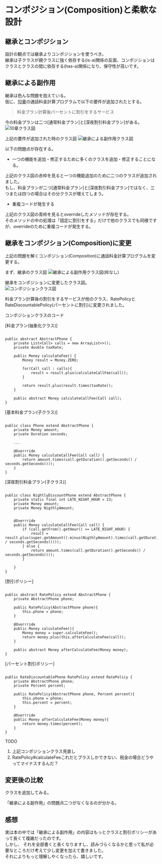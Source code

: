 # コンポジション(Composition)と柔軟な設計

## 継承とコンポジション

設計の観点では継承よりコンポジションを使うべき。  
継承は子クラスが親クラスに強く依存する(is-a)関係の反面、コンポジションはクラスとクラスの間に依存する(has-a)関係になり、保守性が高いです。

## 継承による副作用

継承は色んな問題を抱えている。  
仮に、[10章](https://github.com/bittap/study/tree/main/src/main/java/com/my/study/object/chapter10)の通話料金計算プログラムで以下の要件が追加されたとする。

> 料金プラン計算後パーセントに割引をするサービス

今の料金プランは二つ[通常料金プラン]と[深夜割引料金プラン]がある。  
![10章クラス図](10章クラス図.PNG)

上記の要件が追加された時のクラス図
![継承による副作用クラス図](継承による副作用クラス図.PNG)

以下の問題点が存在する。
+ 一つの機能を追加・修正するために多くのクラスを追加・修正することになる。  

上記のクラス図の赤枠を見ると一つの機能追加のために二つのクラスが追加されました。  
もし、料金プランが二つ[通常料金プラン]と[深夜割引料金プラン]ではなく、三つまたは四つの場合はその分クラスが増えてしまう。

+ 重複コードが発生する

上記のクラス図の青枠を見るとoverrideしたメソッドが存在する。  
そのメソッドの中の処理は「固定に割引をする」だけで他のクラスでも同様ですが、overrideのために重複コードが発生する。

## 継承をコンポジション(Composition)に変更

上記の問題を解くコンポジション(Composition)に通話料金計算プログラムを変更する。  

まず、継承のクラス図
![継承による副作用クラス図(枠なし)](継承による副作用クラス図(枠なし).PNG)

継承をコンポジションに変更したクラス図。  
![コンポジションクラス図](コンポジションクラス図.PNG)

料金プラン計算後の割引をするサービスが他のクラス、RatePolicyとRateDiscountablePolicy(パーセントに割引)に変更されました。


コンポジションクラスのコード

[料金プラン(抽象化クラス)]

```

public abstract AbstractPhone {
	private List<Call> calls = new ArrayList<>();
	private double taxRate;

	public Money calculateFee() {
		Money result = Money.ZERO;
		
		for(Call call : calls){
			result = result.plus(calculateCallFee(call));
		}
		
		return result.plus(result.times(taxRate));
	}
	
	public abstract Money calculateCallFee(Call call);
}
```

[基本料金プラン(子クラス)]

```

public class Phone extend AbstractPhone {
	private Money amount;
	private Duration seconds;
	
	...
	
	@Overrride
	public Money calculateCallFee(Call call) {
		return amount.times(call.getDuration().getSeconds() / seconds.getSeconds()));
	}
}

```

[深夜割引料金プラン(子クラス)]

```

public class NightlyDiscountPhone extend AbstractPhone {
	private static final int LATE_NIGHT_HOUR = 23;
	private Money amount;
	private Money NigthlyAmount;
	

	@Overrride
	public Money calculateCallFee(Call call) {
		if (call.getFrom().getHour() >= LATE_NIGHT_HOUR) {
			result = result.plus(super.getAmount().minus(NigthlyAmount).times(call.getDuration().getSeconds() / seconds.getSeconds())));
		} else {
			return amount.times(call.getDuration().getSeconds() / seconds.getSeconds()));
		}
		
	}
}

```

[割引ポリシー]

```

public abstract RatePolicy extend AbstractPhone {
	private AbstractPhone phone;
	
	public RatePolicy(AbstractPhone phone){
		this.phone = phone;
	}
	
	@Overrride
	public Money calculateFee(){
		Money money = super.calculateFee();
		return money.plus(this.afterCalculateFee(call));
	}
	
	public abstract Money afterCalculateFee(Money money);
}
```

[パーセント割引ポリシー]

```

public RateDiscountablePhone RatePolicy extend RatePolicy {
	private AbstractPhone phone;
	private Percent percent;
	
	public RatePolicy(AbstractPhone phone, Percent percent){
		this.phone = phone;
		this.percent = percent;
	}
	
	@Overrride
	public Money afterCalculateFee(Money money){
		return money.times(percent);
	}
}
```

TODO 

1. 上記コンポジションクラス見直し
2. RatePolicy#calculateFeeこれだとプラスしかできない、税金の場合どうやってマイナスするんだ？






## 変更後の比較

クラスを追加してみる。

「継承による副作用」の問題点二つがなくなるのが分かる。





## 感想

実は本の中では「継承による副作用」の内容はもっとクラスと割引ポリシーがあって長くて複雑だったのです。  
しかし、 それを全部書くと長くなりますし、読みづらくなるかと思って私が必要なところだけ考えて少し変更を加えて書きました。  
それによりもっと理解しやくなったら、嬉しいです。  